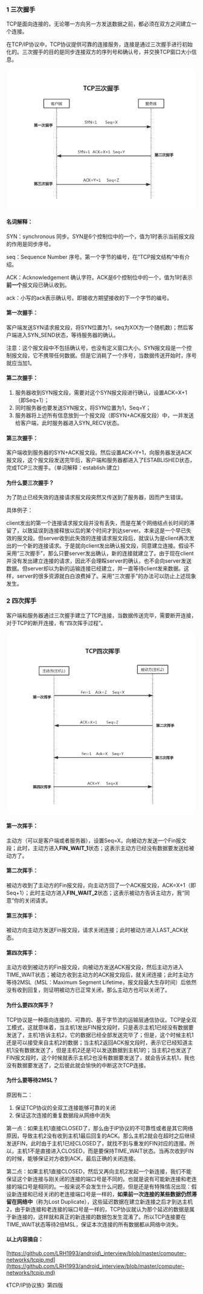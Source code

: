 ### 1 三次握手

TCP是面向连接的，无论哪一方向另一方发送数据之前，都必须在双方之间建立一个连接。

在TCP/IP协议中，TCP协议提供可靠的连接服务，连接是通过三次握手进行初始化的。三次握手的目的是同步连接双方的序列号和确认号，并交换TCP窗口大小信息。

![](/assets/0016.png)

#### 名词解释：

SYN：synchronous  同步。SYN是6个控制位中的一个，值为1时表示当前报文段的作用是同步序号。

seq：Sequence Number 序号。第一个字节的编号，在“TCP报文结构“中有介绍。

ACK：Acknowledgement 确认字符。ACK是6个控制位中的一个，值为1时表示**前一个**报文段已确认收到。

ack：小写的ack表示确认号。即接收方期望接收的下一个字节的编号。

#### 第一次握手：

客户端发送SYN请求报文段，将SYN位置为1，seq为X\(X为一个随机数\)；然后客户端进入SYN\_SEND状态，等待服务器的确认。

注意：这个报文段中不包括确认号，也没有定义窗口大小。SYN报文段是一个控制报文段，它不携带任何数据。但是它消耗了一个序号，当数据传送开始时，序号就应当加1。

#### 第二次握手：

1. 服务器收到SYN报文段，需要对这个SYN报文段进行确认，设置ACK=X+1（即Seq+1）；
2. 同时服务器也要发送SYN报文，将SYN位置为1，Seq=Y；
3. 服务器将上述所有信息放到一个报文段（即SYN+ACK报文段）中，一并发送给客户端，此时服务器进入SYN\_RECV状态。

#### 第三次握手：

客户端收到服务器的SYN+ACK报文段。然后设置ACK=Y+1，向服务器发送ACK报文段，这个报文段发送完毕后，客户端和服务器都进入了ESTABLISHED状态，完成TCP三次握手。（单词解释：establish:建立）

#### 为什么要三次握手？

为了防止已经失效的连接请求报文段突然又传送到了服务器，因而产生错误。

具体例子：

client发出的第一个连接请求报文段并没有丢失，而是在某个网络结点长时间的滞留了，以致延误到连接释放以后的某个时间才到达server。本来这是一个早已失效的报文段。但server收到此失效的连接请求报文段后，就误认为是client再次发出的一个新的连接请求。于是就向client发出确认报文段，同意建立连接。假设不采用“三次握手”，那么只要server发出确认，新的连接就建立了。由于现在client并没有发出建立连接的请求，因此不会理睬server的确认，也不会向server发送数据。但server却以为新的运输连接已经建立，并一直等待client发来数据。这样，server的很多资源就白白浪费掉了。采用“三次握手”的办法可以防止上述现象发生。

### 2 四次挥手

客户端和服务器通过三次握手建立了TCP连接，当数据传送完毕，需要断开连接，对于TCP的断开连接，有“四次挥手过程”。

![](/assets/0018.png)

#### 第一次挥手：

主动方（可以是客户端或者服务器），设置Seq=X，向被动方发送一个Fin报文段；此时，主动方进入**FIN\_WAIT\_1**状态；这表示主动方已经没有数据要发送给被动方了。

#### 第二次挥手：

被动方收到了主动方的Fin报文段，向主动方回了一个ACK报文段，ACK=X+1（即Seq+1）；此时主动方进入**FIN\_WAIT\_2**状态；这表示被动方告诉主动方，我“同意”你的关闭请求。

#### 第三次挥手：

被动方向主动方发送Fin报文段，请求关闭连接；此时被动方进入LAST\_ACK状态。

#### 第四次挥手：

主动方收到被动方的Fin报文段，向被动方发送ACK报文段，然后主动方进入TIME\_WAIT状态；被动方收到主动方的ACK报文段后，就关闭连接；此时主动方等待2MSL（MSL：Maximum Segment Lifetime，报文段最大生存时间）后依然没有收到回复，则证明被动方已正常关闭，那么主动方也可以关闭了。

#### 为什么要四次挥手？

TCP协议是一种面向连接的、可靠的、基于字节流的运输层通信协议。TCP是全双工模式，这就意味着，当主机1发出FIN报文段时，只是表示主机1已经没有数据要发送了，主机1告诉主机2，它的数据已经全部发送完毕了；但是，这个时候主机1还是可以接受来自主机2的数据；当主机2返回ACK报文段时，表示它已经知道主机1没有数据发送了，但是主机2还是可以发送数据到主机1的；当主机2也发送了FIN报文段时，这个时候就表示主机2也没有数据要发送了，就会告诉主机1，我也没有数据要发送了，之后彼此就会愉快的中断这次TCP连接。

#### 为什么要等待2MSL？

原因有二：

1. 保证TCP协议的全双工连接能够可靠的关闭
2. 保证这次连接的重复数据段从网络中消失

第一点：如果主机1直接CLOSED了，那么由于IP协议的不可靠性或者是其它网络原因，导致主机2没有收到主机1最后回复的ACK。那么主机2就会在超时之后继续发送FIN，此时由于主机1已经CLOSED了，就找不到与重发的FIN对应的连接。所以，主机1不是直接进入CLOSED，而是要保持TIME\_WAIT状态。当再次收到FIN的时候，能够保证对方收到ACK，最后正确的关闭连接。

第二点：如果主机1直接CLOSED，然后又再向主机2发起一个新连接，我们不能保证这个新连接与刚关闭的连接的端口号是不同的。也就是说有可能新连接和老连接的端口号是相同的。一般来说不会发生什么问题，但是还是有特殊情况出现：假设新连接和已经关闭的老连接端口号是一样的，**如果前一次连接的某些数据仍然滞留在网络中**（称为Lost Duplicate），这些延迟数据在建立新连接之后才到达主机2，由于新连接和老连接的端口号是一样的，TCP协议就认为那个延迟的数据是属于新连接的，这样就和真正的新连接的数据包发生混淆了。所以TCP连接要在TIME\_WAIT状态等待2倍MSL，保证本次连接的所有数据都从网络中消失。

#### 以上内容摘自：

[https://github.com/LRH1993/android\_interview/blob/master/computer-networks/tcpip.md](https://github.com/LRH1993/android_interview/blob/master/computer-networks/tcpip.md)

《TCP/IP协议族》第四版

